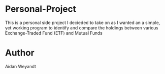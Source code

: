 # Personal-Project
This is a personal side project I decieded to take on as I wanted an a simple, yet working program to identify and compare the holdings between various Exchange-Traded Fund (ETF) and Mutual Funds

# Author
Aidan Weyandt
